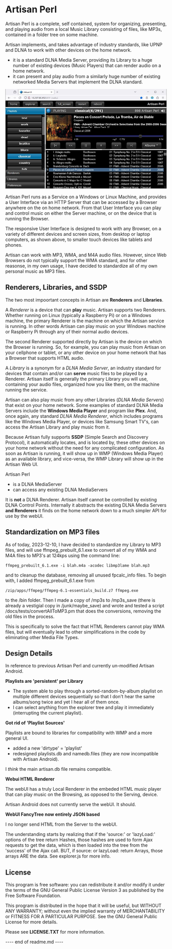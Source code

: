 # Artisan Perl

Artisan Perl is a complete, self contained, system for organizing,
presenting, and playing audio from a local Music Library consisting of
files, like MP3s, contained in a folder tree on some machine.

Artisan implements, and takes advantage of industry standards, like
UPNP and DLNA to work with other devices on the home network.

- it is a standard DLNA Media Server, providing its Library to a huge
  number of existing devices (Music Players) that can render audio on
  a home network.
- it can present and play audio from a similarly huge number of
  existing networked Media Servers that implement the DLNA standard.

![readme_01.jpg](images/readme_01.jpg)

Artisan Perl runs as a Service on a Windows or Linux Machine, and
provides a User Interface via an HTTP Server that can be accessed
by a Browser anywhere on the on home network.  From that User
Interface you can play and control music on either the Server
machine, or on the device that is running the Browser.

The responsive User Interface is designed to work with any Browser,
on a variety of different devices and screen sizes, from desktop or
laptop computers, as shown above, to smaller touch devices like
tablets and phones.

Artisan can work with MP3, WMA, and M4A audio files. However,
since Web Browsers do not typically support the WMA standard, and
for other reasonse, in my own usage, I have decided to standardize
all of my own personal music as MP3 files.


## Renderers, Libraries, and SSDP

The two most impoortant concepts in Artisan are **Renderers**
and **Libraries**.

A *Renderer* is a device that can **play** music.  Artisan
supports two Renderers.  Whether running on Linux (typically
a Raspberry Pi) or on a Windows machine, the primary Renderer
is the machine on which the Artisan service is running.
In other words Artisan can play music on your Windows machine
or Raspberry Pi through any of their normal audio devices.

The second Renderer supported directly by Artisan is the device
on which the Browser is running.  So, for example, you can
play music from Artisan on your cellphone or tablet, or any
other device on your home network that has a Browser that
supports HTML audio.

A *Library* is a synonym for a *DLNA Media Server*, an industry
standard for devices that contain and/or can **serve** music files
to be played by a Renderer. Artisan itself is generally the primary
Library you will use, containing your audio files, organized how
you like them, on the machine running the service.

Artisan can also play music from any other Libraries (*DLNA
Media Servers*) that exist on your home network.  Some examples
of standard DLNA Media Servers include the **Windows Media Player**
and program like **Plex**.  And, once again, any standard *DLNA Media
Renderer*, which includes programs like the Windows Media Player,
or devices like Samsung Smart TV's, can access the Artisan Library
and play music from it.

Because Artisan fully supports **SSDP** (Simple Search and Discovery
Protocol), it automatically locates, and is located by, these other
devices on your home network without the need for any complicated
configuration.  As soon as Artisan is running, it will show up in
WMP (Windows Media Player) as an available library, and vice-versa,
the WMP Library will show up in the Artisan Web UI.








Artisan Perl

- is a DLNA MediaServer
- can access any existing DLNA MediaServers

It is **not** a DLNA Renderer.  Artisan itself cannot be
controlled by existing DLNA Control Points.  Internally
it abstracts the existing DLNA Media Servers **and Renderers**
it finds on the home network down to a much simpler API
for use by the webUI.


## Standardization on MP3 files

As of today, 2023-12-10, I have decided to standardize my Library
to MP3 files, and will use ffmpeg_prebuilt_6.1.exe to convert
all of my WMA and M4A files to MP3's at 124kps using the command
line:

	ffmpeg_prebuilt_6.1.exe -i blah.m4a -acodec libmp3lame blah.mp3

and to cleanup the database, removing all unused fpcalc_info files.
To begin with, I added ffmpeg_prebuilt_6.1.exe from

	/zip/apps/ffmpeg/ffmpeg-6.1-essentials_build.z7 ffmpeg.exe

to the /bin folder. Then I made a copy of /mp3s to /mp3s_save (there is
already a vestigial copy in /junk/maybe_save) and wrote and tested
a script /docs/tests/convertAllToMP3.pm that does the conversions,
removing the old files in the process.

This is specifically to solve the fact that HTML Renderers cannot
play WMA files, but will eventually lead to other simplifications
in the code by eliminating other Media File Types.



## Design Details

In reference to previous Artisan Perl and
currently un-modified Artisan Android.

**Playlists are 'persistent' per Library**

- The system able to play through a sorted-random-by-album playlist
  on multiple different devices sequentially so that I don't hear the
  same albums/song twice and yet I hear all of them once.
- I can select anything from the explorer tree and
  play it immediately (interrupting the current playlist).


**Got rid of 'Playlist Sources'**

Playlists are bound to libraries for compatibility with WMP and
a more general UI.

- added a new 'dirtype' = 'playlist'
- redesigned playlists.db and namedb.files (they are now incompatible
  with Artisan Android).

I *think* the main artisan.db file remains compatible.

**Webui HTML Renderer**

The webUI has a truly Local Renderer in the embeded HTML music player
that can play music on the Browsing, as opposed to the Serving, device.

Artisan Android does not currently serve the webUI.  It should.


**WebUI FancyTree now entirely JSON based**

I no longer send HTML from the Server to the webUI.

The understanding starts by realizing that if the 'source:' or 'lazyLoad:' options
of the tree return Hashes, those hashes are used to form Ajax requests
to get the data, which is then loaded into the tree from the 'success'
of the Ajax call.  BUT, if source: or lazyLoad: return Arrays, those
arrays ARE the data.   See explorer.js for more info.



## License

This program is free software: you can redistribute it and/or modify
it under the terms of the GNU General Public License Version 3 as published by
the Free Software Foundation.

This program is distributed in the hope that it will be useful,
but WITHOUT ANY WARRANTY; without even the implied warranty of
MERCHANTABILITY or FITNESS FOR A PARTICULAR PURPOSE.  See the
GNU General Public License for more details.

Please see **LICENSE.TXT** for more information.


---- end of readme.md ----
